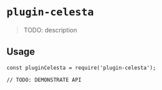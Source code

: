 # `plugin-celesta`

> TODO: description

## Usage

```
const pluginCelesta = require('plugin-celesta');

// TODO: DEMONSTRATE API
```
